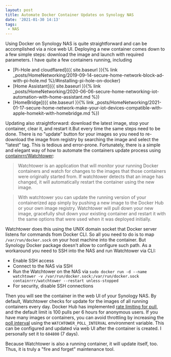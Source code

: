 ```yaml
---
layout: post
title: Automate Docker Container Updates on Synology NAS
date: '2021-01-30 14:13'
tags:
 - NAS
---
```


Using Docker on Synology NAS is quite straightforward and can be accomplished via a nice web UI. Deploying a new container comes down to a few simple steps: download the image and launch with required parameters. I have quite a few containers running, including
* [Pi-Hole and cloudflared]({{ site.baseurl }}{% link _posts/HomeNetworking/2019-09-14-secure-home-network-block-ad-with-pi-hole.md %}/#installing-pi-hole-on-docker)
* [Home Assistant]({{ site.baseurl }}{% link _posts/HomeNetworking/2020-06-06-secure-home-networking-iot-automation-with-home-assistant.md %})
* [HomeBridge]({{ site.baseurl }}{% link _posts/HomeNetworking/2021-01-17-secure-home-network-make-your-iot-devices-compatible-with-apple-homekit-with-homebridge.md %})

Updating also straightforward: download the latest image, stop your container, clear it, and restart it.But every time the same steps need to be done. There is no "update" button for your images so you need to re-download the image from registry by searching the image and select the "latest" tag. This is tedious and error-prone. Fortunately, there is a simple and elegant way of how to automate the containers update process using [containrrr/Watchtower](https://github.com/containrrr/watchtower):

>Watchtower is an application that will monitor your running Docker containers and watch for changes to the images that those containers were originally started from. If watchtower detects that an image has changed, it will automatically restart the container using the new image.

>With watchtower you can update the running version of your containerized app simply by pushing a new image to the Docker Hub or your own image registry. Watchtower will pull down your new image, gracefully shut down your existing container and restart it with the same options that were used when it was deployed initially.

Watchtower does this using the UNIX domain socket that Docker server listens for commands from Docker CLI. So all you need to do is to map `/var/run/docker.sock` on your host machine into the container. But Synology Docker package doesn't allow to configure such path. As a workaround you need to SSH into the NAS and run Watchtower via CLI:

* Enable SSH access
* Connect to the NAS via SSH
* Run the Watchtower on the NAS via `sudo docker run -d --name watchtower -v /var/run/docker.sock:/var/run/docker.sock containrrr/watchtower --restart unless-stopped`
* For security, disable SSH connections

Then you will see the container in the web UI of your Synology NAS. By default, Watchtower checks for update for the images of all running containers every day. Docker Hub has implemented [rate limiting for pull](https://www.docker.com/blog/scaling-docker-to-serve-millions-more-developers-network-egress/), and the default limit is 100 pulls per 6 hours for anonymous users. If you have many images or containers, you can avoid throttling by increasing the [poll interval](https://containrrr.dev/watchtower/arguments/#poll_interval) using the `WATCHTOWER_POLL_INTERVAL` environment variable. This can be configured and updated via web UI after the container is created. I personally set it to `604800` (7 days).

Because Watchtower is also a running container, it will update itself, too. Thus, it is truly a "fire and forget" maintenance tool.

